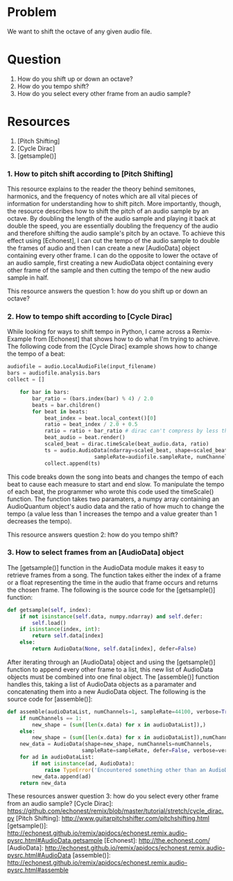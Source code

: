 # Problem
We want to shift the octave of any given audio file.

# Question
1. How do you shift up or down an octave?
2. How do you tempo shift?
3. How do you select every other frame from an audio sample?

# Resources
1. [Pitch Shifting]
2. [Cycle Dirac]
3. [getsample()]

### 1. How to pitch shift according to [Pitch Shifting]
This resource explains to the reader the theory behind semitones, harmonics, and the frequency of notes which are all vital pieces of information for understanding how to shift pitch. More importantly, though, the resource describes how to shift the pitch of an audio sample by an octave. By doubling the length of the audio sample and playing it back at double the speed, you are essentially doubling the frequency of the audio and therefore shifting the audio sample's pitch by an octave. To achieve this effect using [Echonest], I can cut the tempo of the audio sample to double the frames of audio and then I can create a new [AudioData] object containing every other frame. I can do the opposite to lower the octave of an audio sample, first creating a new AudioData object containing every other frame of the sample and then cutting the tempo of the new audio sample in half.

This resource answers the question 1: how do you shift up or down an octave?

### 2. How to tempo shift according to [Cycle Dirac]
While looking for ways to shift tempo in Python, I came across a Remix-Example from [Echonest] that shows how to do what I'm trying to achieve. The following code from the [Cycle Dirac] example shows how to change the tempo of a beat:

```python
audiofile = audio.LocalAudioFile(input_filename)
bars = audiofile.analysis.bars
collect = []

    for bar in bars:
        bar_ratio = (bars.index(bar) % 4) / 2.0
        beats = bar.children()
        for beat in beats:
            beat_index = beat.local_context()[0]
            ratio = beat_index / 2.0 + 0.5
            ratio = ratio + bar_ratio # dirac can't compress by less than 0.5!
            beat_audio = beat.render()
            scaled_beat = dirac.timeScale(beat_audio.data, ratio)
            ts = audio.AudioData(ndarray=scaled_beat, shape=scaled_beat.shape, 
                            sampleRate=audiofile.sampleRate, numChannels=scaled_beat.shape[1])
            collect.append(ts)
```

This code breaks down the song into beats and changes the tempo of each beat to cause each measure to start and end slow. To manipulate the tempo of each beat, the programmer who wrote this code used the timeScale() function. The function takes two paramaters, a numpy array containing an AudioQuantum object's audio data and the ratio of how much to change the tempo (a value less than 1 increases the tempo and a value greater than 1 decreases the tempo). 

This resource answers question 2: how do you tempo shift?

### 3. How to select frames from an [AudioData] object
The [getsample()] function in the AudioData module makes it easy to retrieve frames from a song. The function takes either the index of a frame or a float representing the time in the audio that frame occurs and returns the chosen frame. The following is the source code for the [getsample()] function: 

```python
def getsample(self, index):
    if not isinstance(self.data, numpy.ndarray) and self.defer: 
        self.load() 
    if isinstance(index, int): 
        return self.data[index] 
    else: 
        return AudioData(None, self.data[index], defer=False)
```

After iterating through an [AudioData] object and using the [getsample()] function to append every other frame to a list, this new list of AudioData objects must be combined into one final object. The [assemble()] function handles this, taking a list of AudioData objects as a paramater and concatenating them into a new AudioData object. The following is the source code for [assemble()]:

```python
def assemble(audioDataList, numChannels=1, sampleRate=44100, verbose=True):
    if numChannels == 1: 
        new_shape = (sum([len(x.data) for x in audioDataList]),) 
    else: 
        new_shape = (sum([len(x.data) for x in audioDataList]),numChannels) 
    new_data = AudioData(shape=new_shape, numChannels=numChannels,  
                        sampleRate=sampleRate, defer=False, verbose=verbose) 
    for ad in audioDataList: 
        if not isinstance(ad, AudioData): 
            raise TypeError('Encountered something other than an AudioData') 
        new_data.append(ad) 
    return new_data 
```

These resources answer question 3: how do you select every other frame from an audio sample?
[Cycle Dirac]: https://github.com/echonest/remix/blob/master/tutorial/stretch/cycle_dirac.py
[Pitch Shifting]: http://www.guitarpitchshifter.com/pitchshifting.html
[getsample()]: http://echonest.github.io/remix/apidocs/echonest.remix.audio-pysrc.html#AudioData.getsample
[Echonest]: http://the.echonest.com/
[AudioData]: http://echonest.github.io/remix/apidocs/echonest.remix.audio-pysrc.html#AudioData
[assemble()]: http://echonest.github.io/remix/apidocs/echonest.remix.audio-pysrc.html#assemble
